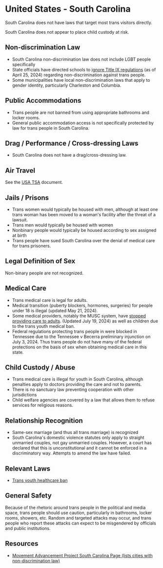 # United States - South Carolina

South Carolina does not have laws that target most trans visitors directly.

South Carolina does not appear to place child custody at risk.

## Non-discrimination Law

 * South Carolina non-discrimination law does not include LGBT people specifically
 * State officials have directed schools to [ignore Title IX
   regulations](https://www.losangelesblade.com/2024/04/25/four-states-to-ignore-new-title-ix-rules-protecting-trans-students/)
   (as of April 25, 2024) regarding non-discrimination against trans people.
 * Some municipalities have local non-discrimination laws that apply to
   gender identity, particularly Charleston and Columbia.

## Public Accommodations

 * Trans people are not banned from using appropriate bathrooms and locker
   rooms.
 * General public accommodation access is not specifically protected by law
   for trans people in South Carolina.

## Drag / Performance / Cross-dressing Laws

 * South Carolina does not have a drag/cross-dressing law.

## Air Travel

See the [USA TSA](notes/tsa.md) document.

## Jails / Prisons

 * Trans women would typically be housed with men, although at least one
   trans woman has been moved to a woman's facility after the threat of
   a lawsuit.
 * Trans men would typically be housed with women
 * Nonbinary people would typically be housed according to sex
   assigned at birth
 * Trans people have sued South Carolina over the denial of medical
   care for trans prisoners.

## Legal Definition of Sex

Non-binary people are not recognized.

## Medical Care

 * Trans medical care is legal for adults.
 * Medical transition (puberty blockers, hormones, surgeries) for people
   under 18 is illegal (updated May 21, 2024).
 * Some medical providers, notably the MUSC system, have [stopped
   providing care to
   adults](https://www.postandcourier.com/health/musc-transgender-ban-hormones-mount-pleasant/article_6f54ffa4-42d7-11ef-8035-afdc74e1b419.html).  (Updated July 19, 2024)
   as well as children due to the trans youth medical ban.
 * Federal regulations protecting trans people in were blocked in
   Tennessee due to the Tennessee v Becerra preliminary injunction on
   July 3, 2024. Thus trans people do not have many of the federal
   protections on the basis of sex when obtaining medical care in this
   state.

## Child Custody / Abuse

 * Trans medical care is illegal for youth in South Carolina, although
   penalties apply to doctors providing the care and not to parents.
 * There is no sanctuary law preventing cooperation with other
   jurisdictions
 * Child welfare agencies are covered by a law that allows them to
   refuse services for religious reasons.
 
## Relationship Recognition

 * Same-sex marriage (and thus all trans marriage) is recognized
 * South Carolina's domestic violence statutes only apply to straight
   unmarried couples, not gay unmarried couples. However, a court has
   declared that this is unconstitutional and it cannot be enforced in
   a discriminatory way.  Attempts to amend the law have failed.

## Relevant Laws

 * [Trans youth healthcare ban](https://www.scstatehouse.gov/sess125_2023-2024/bills/4624.htm)

## General Safety

Because of the rhetoric around trans people in the political and media
space, trans people should use caution, particularly in bathrooms,
locker rooms, showers, etc.  Random and targeted attacks may occur, and
trans people who report these attacks can expect to be misgendered by
officials and public institutions.

## Resources

 * [Movement Advancement Project South Carolina Page (lists cities with non-discrimination law)](https://www.lgbtmap.org/equality_maps/profile_state/SC)
